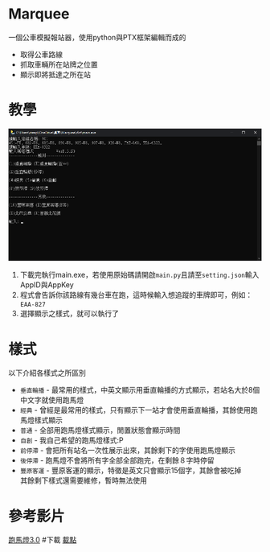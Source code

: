 # Marquee
一個公車模擬報站器，使用python與PTX框架編輯而成的<br>
- 取得公車路線
- 抓取車輛所在站牌之位置
- 顯示即將抵達之所在站
# 教學
![alt text](https://github.com/creeper531100/Marquee/blob/main/image0.png?raw=true)<br>
1. 下載完執行main.exe，若使用原始碼請開啟`main.py`且請至`setting.json`輸入AppID與AppKey
2. 程式會告訴你該路線有幾台車在跑，這時候輸入想追蹤的車牌即可，例如：`EAA-827`
3. 選擇顯示之樣式，就可以執行了
# 樣式
以下介紹各樣式之所區別
* `垂直輪播` - 最常用的樣式，中英文顯示用垂直輪播的方式顯示，若站名大於8個中文字就使用跑馬燈
* `經典` - 曾經是最常用的樣式，只有顯示下一站才會使用垂直輪播，其餘使用跑馬燈樣式顯示
* `普通` - 全部用跑馬燈樣式顯示，閒置狀態會顯示時間
* `自創` - 我自己希望的跑馬燈樣式:P
* `前停滯` - 會把所有站名一次性展示出來，其餘剩下的字使用跑馬燈顯示
* `後停滯` - 跑馬燈不會將所有字全部全部跑完，在剩餘８字時停留
* `豐原客運` - 豐原客運的顯示，特徵是英文只會顯示15個字，其餘會被吃掉
<br>其餘剩下樣式還需要維修，暫時無法使用
# 參考影片
[跑馬燈3.0](https://youtu.be/v9zRNpG0_-c)
#下載
[載點](https://github.com/creeper531100/Marquee/releases/download/v1.0/dist.zip)
